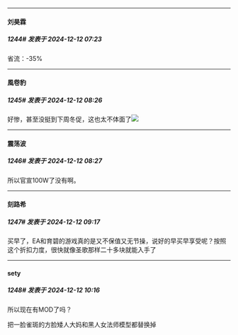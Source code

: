﻿
*****

####  刘昊霖  
##### 1244#       发表于 2024-12-12 07:23

省流：-35%


*****

####  風卷豹  
##### 1245#       发表于 2024-12-12 08:26

好惨，甚至没挺到下周冬促，这也太不体面了<img src="https://static.saraba1st.com/image/smiley/face2017/053.png" referrerpolicy="no-referrer">

*****

####  震荡波  
##### 1246#       发表于 2024-12-12 08:27

所以官宣100W了没有啊。


*****

####  刻路希  
##### 1247#       发表于 2024-12-12 09:17

买早了，EA和育碧的游戏真的是又不保值又无节操，说好的早买早享受呢？按照这个折扣力度，很快就像圣歌那样二十多块就能入手了


*****

####  sety  
##### 1248#       发表于 2024-12-12 10:16

所以现在有MOD了吗？

把一脸雀斑的方脸矮人大妈和黑人女法师模型都替换掉


